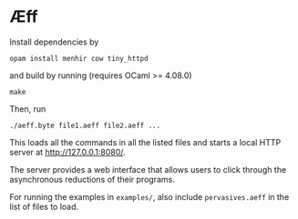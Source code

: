 # Æff

Install dependencies by

    opam install menhir cow tiny_httpd

and build by running (requires OCaml >= 4.08.0)

    make

Then, run

    ./aeff.byte file1.aeff file2.aeff ...

This loads all the commands in all the listed files and starts a local HTTP server at http://127.0.0.1:8080/.

The server provides a web interface that allows users to click through the asynchronous reductions of their programs. 

For running the examples in `examples/`, also include `pervasives.aeff` in the list of files to load.
